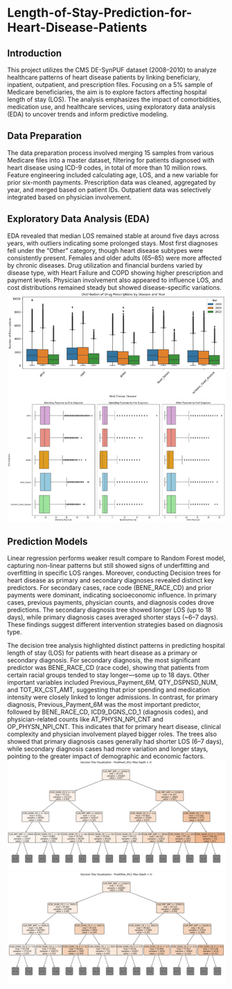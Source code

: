 # Length-of-Stay-Prediction-for-Heart-Disease-Patients
## Introduction
This project utilizes the CMS DE-SynPUF dataset (2008–2010) to analyze healthcare patterns of heart disease patients by linking beneficiary, inpatient, outpatient, and prescription files. Focusing on a 5% sample of Medicare beneficiaries, the aim is to explore factors affecting hospital length of stay (LOS). The analysis emphasizes the impact of comorbidities, medication use, and healthcare services, using exploratory data analysis (EDA) to uncover trends and inform predictive modeling.

## Data Preparation
The data preparation process involved merging 15 samples from various Medicare files into a master dataset, filtering for patients diagnosed with heart disease using ICD-9 codes, in total of more than 10 million rows. Feature engineering included calculating age, LOS, and a new variable for prior six-month payments. Prescription data was cleaned, aggregated by year, and merged based on patient IDs. Outpatient data was selectively integrated based on physician involvement. 

## Exploratory Data Analysis (EDA)
EDA revealed that median LOS remained stable at around five days across years, with outliers indicating some prolonged stays. Most first diagnoses fell under the “Other” category, though heart disease subtypes were consistently present. Females and older adults (65–85) were more affected by chronic diseases. Drug utilization and financial burdens varied by disease type, with Heart Failure and COPD showing higher prescription and payment levels. Physician involvement also appeared to influence LOS, and cost distributions remained steady but showed disease-specific variations.
![Drug Description](https://github.com/wannidasmile/Length-of-Stay-Prediction-for-Heart-Disease-Patients/blob/main/BP_DrugPrescript.png)
![Physicians](https://github.com/wannidasmile/Length-of-Stay-Prediction-for-Heart-Disease-Patients/blob/main/BP_Physicians.png)

## Prediction Models
Linear regression performs weaker result compare to Random Forest model, capturing non-linear patterns but still showed signs of underfitting and overfitting in specific LOS ranges. Moreover, conducting Decision trees for heart disease as primary and secondary diagnoses revealed distinct key predictors. For secondary cases, race code (BENE_RACE_CD) and prior payments were dominant, indicating socioeconomic influence. In primary cases, previous payments, physician counts, and diagnosis codes drove predictions. The secondary diagnosis tree showed longer LOS (up to 18 days), while primary diagnosis cases averaged shorter stays (~6–7 days). These findings suggest different intervention strategies based on diagnosis type.

The decision tree analysis highlighted distinct patterns in predicting hospital length of stay (LOS) for patients with heart disease as a primary or secondary diagnosis. For secondary diagnosis, the most significant predictor was BENE_RACE_CD (race code), showing that patients from certain racial groups tended to stay longer—some up to 18 days. Other important variables included Previous_Payment_6M, QTY_DSPNSD_NUM, and TOT_RX_CST_AMT, suggesting that prior spending and medication intensity were closely linked to longer admissions. In contrast, for primary diagnosis, Previous_Payment_6M was the most important predictor, followed by BENE_RACE_CD, ICD9_DGNS_CD_1 (diagnosis codes), and physician-related counts like AT_PHYSN_NPI_CNT and OP_PHYSN_NPI_CNT. This indicates that for primary heart disease, clinical complexity and physician involvement played bigger roles. The trees also showed that primary diagnosis cases generally had shorter LOS (6–7 days), while secondary diagnosis cases had more variation and longer stays, pointing to the greater impact of demographic and economic factors.
![DT Heart](https://github.com/wannidasmile/Length-of-Stay-Prediction-for-Heart-Disease-Patients/blob/main/DT_heart.png)
![DT Other](https://github.com/wannidasmile/Length-of-Stay-Prediction-for-Heart-Disease-Patients/blob/main/DT_other.png)
